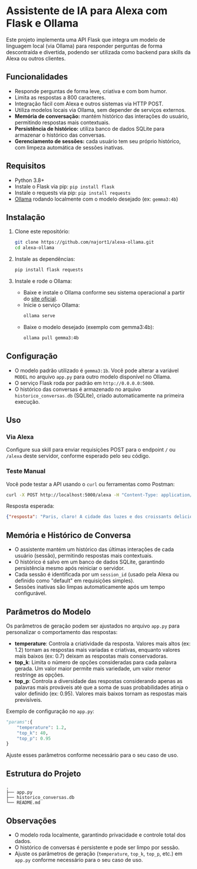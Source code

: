 # Assistente de IA para Alexa com Flask e Ollama

Este projeto implementa uma API Flask que integra um modelo de linguagem local (via Ollama) para responder perguntas de forma descontraída e divertida, podendo ser utilizada como backend para skills da Alexa ou outros clientes.

## Funcionalidades

- Responde perguntas de forma leve, criativa e com bom humor.
- Limita as respostas a 800 caracteres.
- Integração fácil com Alexa e outros sistemas via HTTP POST.
- Utiliza modelos locais via Ollama, sem depender de serviços externos.
- **Memória de conversação:** mantém histórico das interações do usuário, permitindo respostas mais contextuais.
- **Persistência de histórico:** utiliza banco de dados SQLite para armazenar o histórico das conversas.
- **Gerenciamento de sessões:** cada usuário tem seu próprio histórico, com limpeza automática de sessões inativas.

## Requisitos

- Python 3.8+
- Instale o Flask via pip: `pip install flask`
- Instale o requests via pip: `pip install requests`
- [Ollama](https://ollama.com/) rodando localmente com o modelo desejado (ex: `gemma3:4b`)

## Instalação

1. Clone este repositório:
   ```bash
   git clone https://github.com/najort1/alexa-ollama.git
   cd alexa-ollama
   ```

2. Instale as dependências:
   ```bash
   pip install flask requests
   ```

3. Instale e rode o Ollama:
   - Baixe e instale o Ollama conforme seu sistema operacional a partir do [site oficial](https://ollama.com/).
   - Inicie o serviço Ollama:
     ```bash
     ollama serve
     ```
   - Baixe o modelo desejado (exemplo com gemma3:4b):
     ```bash
     ollama pull gemma3:4b
     ```

## Configuração

- O modelo padrão utilizado é `gemma3:1b`. Você pode alterar a variável `MODEL` no arquivo `app.py` para outro modelo disponível no Ollama.
- O serviço Flask roda por padrão em `http://0.0.0.0:5000`.
- O histórico das conversas é armazenado no arquivo `historico_conversas.db` (SQLite), criado automaticamente na primeira execução.

## Uso

### Via Alexa

Configure sua skill para enviar requisições POST para o endpoint `/` ou `/alexa` deste servidor, conforme esperado pelo seu código.

### Teste Manual

Você pode testar a API usando o `curl` ou ferramentas como Postman:

```bash
curl -X POST http://localhost:5000/alexa -H "Content-Type: application/json" -d "{\"pergunta\": \"Qual a capital da Franca\"}"
```

Resposta esperada:
```json
{"resposta": "Paris, claro! A cidade das luzes e dos croissants deliciosos."}
```

## Memória e Histórico de Conversa

- O assistente mantém um histórico das últimas interações de cada usuário (sessão), permitindo respostas mais contextuais.
- O histórico é salvo em um banco de dados SQLite, garantindo persistência mesmo após reiniciar o servidor.
- Cada sessão é identificada por um `session_id` (usado pela Alexa ou definido como "default" em requisições simples).
- Sessões inativas são limpas automaticamente após um tempo configurável.

## Parâmetros do Modelo

Os parâmetros de geração podem ser ajustados no arquivo `app.py` para personalizar o comportamento das respostas:

- **temperature**: Controla a criatividade da resposta. Valores mais altos (ex: 1.2) tornam as respostas mais variadas e criativas, enquanto valores mais baixos (ex: 0.7) deixam as respostas mais conservadoras.
- **top_k**: Limita o número de opções consideradas para cada palavra gerada. Um valor maior permite mais variedade, um valor menor restringe as opções.
- **top_p**: Controla a diversidade das respostas considerando apenas as palavras mais prováveis até que a soma de suas probabilidades atinja o valor definido (ex: 0.95). Valores mais baixos tornam as respostas mais previsíveis.

Exemplo de configuração no `app.py`:
```python
"params":{
    "temperature": 1.2,
    "top_k": 40,
    "top_p": 0.95
}
```

Ajuste esses parâmetros conforme necessário para o seu caso de uso.

## Estrutura do Projeto

```
.
├── app.py
├── historico_conversas.db
└── README.md
```

## Observações

- O modelo roda localmente, garantindo privacidade e controle total dos dados.
- O histórico de conversas é persistente e pode ser limpo por sessão.
- Ajuste os parâmetros de geração (`temperature`, `top_k`, `top_p`, etc.) em `app.py` conforme necessário para o seu caso de uso.